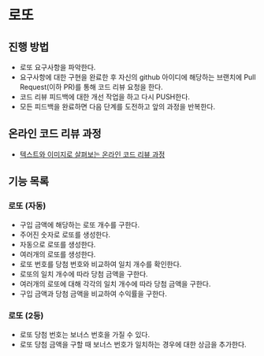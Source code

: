 # 로또
## 진행 방법
* 로또 요구사항을 파악한다.
* 요구사항에 대한 구현을 완료한 후 자신의 github 아이디에 해당하는 브랜치에 Pull Request(이하 PR)를 통해 코드 리뷰 요청을 한다.
* 코드 리뷰 피드백에 대한 개선 작업을 하고 다시 PUSH한다.
* 모든 피드백을 완료하면 다음 단계를 도전하고 앞의 과정을 반복한다.

## 온라인 코드 리뷰 과정
* [텍스트와 이미지로 살펴보는 온라인 코드 리뷰 과정](https://github.com/next-step/nextstep-docs/tree/master/codereview)

## 기능 목록
### 로또 (자동) 
* 구입 금액에 해당하는 로또 개수를 구한다.
* 주어진 숫자로 로또를 생성한다.
* 자동으로 로또를 생성한다.
* 여러개의 로또를 생성한다.
* 로또 번호를 당첨 번호와 비교하여 일치 개수를 확인한다.
* 로또의 일치 개수에 따라 당첨 금액을 구한다.
* 여러개의 로또에 대해 각각의 일치 개수에 따라 당첨 금액을 구한다.
* 구입 금액과 당첨 금액을 비교하여 수익률을 구한다.

### 로또 (2등)
* 로또 당첨 번호는 보너스 번호을 가질 수 있다.
* 로또 당첨 금액을 구할 때 보너스 번호가 일치하는 경우에 대한 상금을 추가한다.
